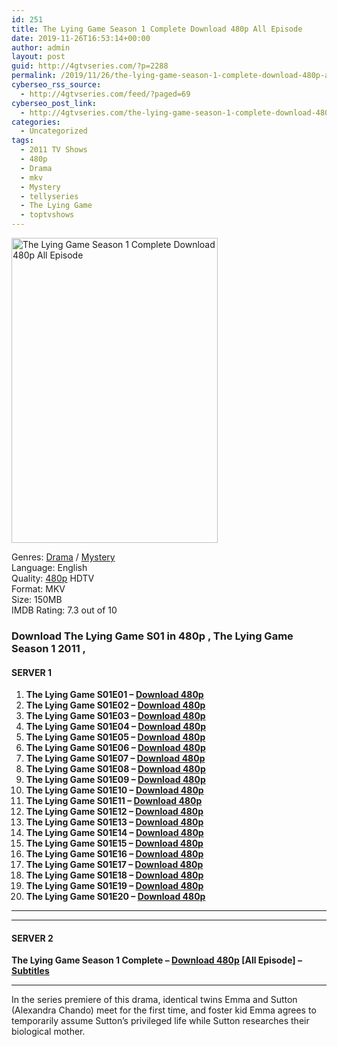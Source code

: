 ```yaml
---
id: 251
title: The Lying Game Season 1 Complete Download 480p All Episode
date: 2019-11-26T16:53:14+00:00
author: admin
layout: post
guid: http://4gtvseries.com/?p=2288
permalink: /2019/11/26/the-lying-game-season-1-complete-download-480p-all-episode/
cyberseo_rss_source:
  - http://4gtvseries.com/feed/?paged=69
cyberseo_post_link:
  - http://4gtvseries.com/the-lying-game-season-1-complete-download-480p-all-episode/
categories:
  - Uncategorized
tags:
  - 2011 TV Shows
  - 480p
  - Drama
  - mkv
  - Mystery
  - tellyseries
  - The Lying Game
  - toptvshows
---
```

<img loading="lazy" class="aligncenter" src="https://2.bp.blogspot.com/-kX20HYOmva4/Xd1XvjCQ4_I/AAAAAAAAAUg/cNpXomx-MtEfmD0XkR5yOpC5TDeIohh_gCK4BGAYYCw/s1600/The%2BLying%2BGame%2BSeason%2B1.jpg" alt="The Lying Game Season 1 Complete Download 480p All Episode" width="330" height="488" />

Genres:&nbsp;<a href="http://4gtvseries.com/tag/drama/" data-wpel-link="internal">Drama</a> / <a href="http://4gtvseries.com/tag/mystery/" data-wpel-link="internal">Mystery</a>  
Language: English  
Quality:&nbsp;<a href="http://4gtvseries.com/tag/480p/" data-wpel-link="internal">480p</a>&nbsp;HDTV  
Format: MKV  
Size: 150MB  
IMDB Rating: 7.3 out of 10

### **Download The Lying Game S01 in 480p , The Lying Game Season 1 2011 ,&nbsp;**

#### <span><strong>SERVER 1</strong></span>

  1. **The Lying Game S01E01 – <a href="http://slink.dl480p.xyz/7q7kich" data-wpel-link="external" target="_blank" rel="nofollow external noopener noreferrer" class="wpel-icon-left"><i class="wpel-icon fa fa-download" aria-hidden="true"></i>Download 480p</a>**
  2. **The Lying Game S01E02 – <a href="http://slink.dl480p.xyz/4WkEo" data-wpel-link="external" target="_blank" rel="nofollow external noopener noreferrer" class="wpel-icon-left"><i class="wpel-icon fa fa-download" aria-hidden="true"></i>Download 480p</a>**
  3. **The Lying Game S01E03 – <a href="http://slink.dl480p.xyz/QML82" data-wpel-link="external" target="_blank" rel="nofollow external noopener noreferrer" class="wpel-icon-left"><i class="wpel-icon fa fa-download" aria-hidden="true"></i>Download 480p</a>**
  4. **The Lying Game S01E04 – <a href="http://slink.dl480p.xyz/2lkDlBg" data-wpel-link="external" target="_blank" rel="nofollow external noopener noreferrer" class="wpel-icon-left"><i class="wpel-icon fa fa-download" aria-hidden="true"></i>Download 480p</a>**
  5. **The Lying Game S01E05 – <a href="http://slink.dl480p.xyz/fjYvlZG" data-wpel-link="external" target="_blank" rel="nofollow external noopener noreferrer" class="wpel-icon-left"><i class="wpel-icon fa fa-download" aria-hidden="true"></i>Download 480p</a>**
  6. **The Lying Game S01E06 – <a href="http://slink.dl480p.xyz/a1WQqt" data-wpel-link="external" target="_blank" rel="nofollow external noopener noreferrer" class="wpel-icon-left"><i class="wpel-icon fa fa-download" aria-hidden="true"></i>Download 480p</a>**
  7. **The Lying Game S01E07 – <a href="http://slink.dl480p.xyz/dYprTj" data-wpel-link="external" target="_blank" rel="nofollow external noopener noreferrer" class="wpel-icon-left"><i class="wpel-icon fa fa-download" aria-hidden="true"></i>Download 480p</a>**
  8. **The Lying Game S01E08 – <a href="http://slink.dl480p.xyz/acsUqsex" data-wpel-link="external" target="_blank" rel="nofollow external noopener noreferrer" class="wpel-icon-left"><i class="wpel-icon fa fa-download" aria-hidden="true"></i>Download 480p</a>**
  9. **The Lying Game S01E09 – <a href="http://slink.dl480p.xyz/bbYj" data-wpel-link="external" target="_blank" rel="nofollow external noopener noreferrer" class="wpel-icon-left"><i class="wpel-icon fa fa-download" aria-hidden="true"></i>Download 480p</a>**
 10. **The Lying Game S01E10 – <a href="http://slink.dl480p.xyz/y7QAdmx" data-wpel-link="external" target="_blank" rel="nofollow external noopener noreferrer" class="wpel-icon-left"><i class="wpel-icon fa fa-download" aria-hidden="true"></i>Download 480p</a>**
 11. **The Lying Game S01E11 – <a href="http://slink.dl480p.xyz/E5rSqsYd" data-wpel-link="external" target="_blank" rel="nofollow external noopener noreferrer" class="wpel-icon-left"><i class="wpel-icon fa fa-download" aria-hidden="true"></i>Download 480p</a>**
 12. **The Lying Game S01E12 – <a href="http://slink.dl480p.xyz/o1K4K" data-wpel-link="external" target="_blank" rel="nofollow external noopener noreferrer" class="wpel-icon-left"><i class="wpel-icon fa fa-download" aria-hidden="true"></i>Download 480p</a>**
 13. **The Lying Game S01E13 – <a href="http://slink.dl480p.xyz/oe8cN4" data-wpel-link="external" target="_blank" rel="nofollow external noopener noreferrer" class="wpel-icon-left"><i class="wpel-icon fa fa-download" aria-hidden="true"></i>Download 480p</a>**
 14. **The Lying Game S01E14 – <a href="http://slink.dl480p.xyz/wNLwk" data-wpel-link="external" target="_blank" rel="nofollow external noopener noreferrer" class="wpel-icon-left"><i class="wpel-icon fa fa-download" aria-hidden="true"></i>Download 480p</a>**
 15. **The Lying Game S01E15 – <a href="http://slink.dl480p.xyz/XzbTe" data-wpel-link="external" target="_blank" rel="nofollow external noopener noreferrer" class="wpel-icon-left"><i class="wpel-icon fa fa-download" aria-hidden="true"></i>Download 480p</a>**
 16. **The Lying Game S01E16 – <a href="http://slink.dl480p.xyz/TV8SvBa" data-wpel-link="external" target="_blank" rel="nofollow external noopener noreferrer" class="wpel-icon-left"><i class="wpel-icon fa fa-download" aria-hidden="true"></i>Download 480p</a>**
 17. **The Lying Game S01E17 – <a href="http://slink.dl480p.xyz/8BWY" data-wpel-link="external" target="_blank" rel="nofollow external noopener noreferrer" class="wpel-icon-left"><i class="wpel-icon fa fa-download" aria-hidden="true"></i>Download 480p</a>**
 18. **The Lying Game S01E18 – <a href="http://slink.dl480p.xyz/LRTn" data-wpel-link="external" target="_blank" rel="nofollow external noopener noreferrer" class="wpel-icon-left"><i class="wpel-icon fa fa-download" aria-hidden="true"></i>Download 480p</a>**
 19. **The Lying Game S01E19 – <a href="http://slink.dl480p.xyz/O9ewL" data-wpel-link="external" target="_blank" rel="nofollow external noopener noreferrer" class="wpel-icon-left"><i class="wpel-icon fa fa-download" aria-hidden="true"></i>Download 480p</a>**
 20. **The Lying Game S01E20 – <a href="http://slink.dl480p.xyz/3S92Q" data-wpel-link="external" target="_blank" rel="nofollow external noopener noreferrer" class="wpel-icon-left"><i class="wpel-icon fa fa-download" aria-hidden="true"></i>Download 480p</a>**

* * *

* * *

#### <span><strong>SERVER 2</strong></span>

**The Lying Game Season 1 Complete – <a href="http://dl480p.xyz/2211/" data-wpel-link="external" target="_blank" rel="nofollow external noopener noreferrer" class="wpel-icon-left"><i class="wpel-icon fa fa-download" aria-hidden="true"></i>Download 480p</a> [All Episode] – <a href="https://subscene.com/subtitles/the-lying-game-first-season" data-wpel-link="external" target="_blank" rel="nofollow external noopener noreferrer" class="wpel-icon-left"><i class="wpel-icon fa fa-download" aria-hidden="true"></i>Subtitles</a>**

* * *

In the series premiere of this drama, identical twins Emma and Sutton (Alexandra Chando) meet for the first time, and foster kid Emma agrees to temporarily assume Sutton’s privileged life while Sutton researches their biological mother.

<div align="center">
</div>